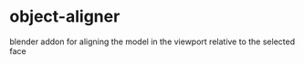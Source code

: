 # object-aligner
blender addon for aligning the model in the viewport relative to the selected face
